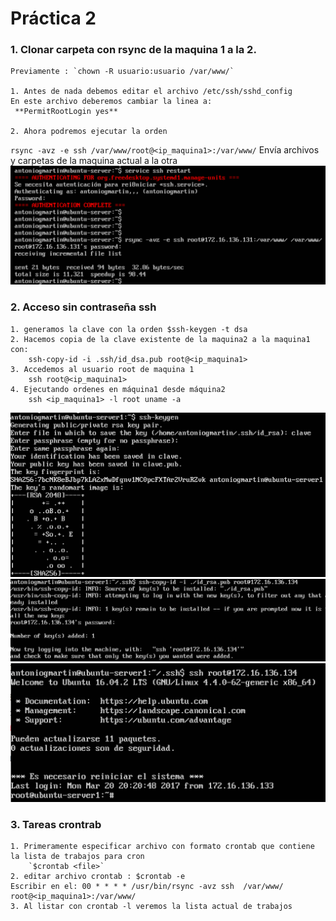 # Práctica 2


### 1. Clonar carpeta con rsync de la maquina 1 a la 2.  

	Previamente : `chown -R usuario:usuario /var/www/`

    1. Antes de nada debemos editar el archivo /etc/ssh/sshd_config
	En este archivo deberemos cambiar la linea a:
	 **PermitRootLogin yes**  

    2. Ahora podremos ejecutar la orden  

`rsync -avz -e ssh /var/www/root@<ip_maquina1>:/var/www/` Envía archivos y carpetas de la maquina actual a la otra
![Test rsync](https://github.com/antoniogmartin/highPerformanceWebServers/blob/master/practicas/practica2/images/test-rsync.png)

### 2. Acceso sin contraseña ssh
    1. generamos la clave con la orden $ssh-keygen -t dsa
    2. Hacemos copia de la clave existente de la maquina2 a la maquina1 con:
    	ssh-copy-id -i .ssh/id_dsa.pub root@<ip_maquina1>
    3. Accedemos al usuario root de maquina 1
		ssh root@<ip_maquina1>
    4. Ejecutando ordenes en máquina1 desde máquina2
		ssh <ip_maquina1> -l root uname -a
		
![generar clave](https://github.com/antoniogmartin/highPerformanceWebServers/blob/master/practicas/practica2/images/generacion-clave.png)
![Añadir clave](https://github.com/antoniogmartin/highPerformanceWebServers/blob/master/practicas/practica2/images/add-clave.png)
![Entrar sin clave](https://github.com/antoniogmartin/highPerformanceWebServers/blob/master/practicas/practica2/images/entrar-sin-clave.png)

### 3. Tareas crontrab  

    1. Primeramente especificar archivo con formato crontab que contiene la lista de trabajos para cron
		`$crontab <file>`
    2. editar archivo crontab : $crontab -e
	Escribir en el: 00 * * * * /usr/bin/rsync -avz ssh  /var/www/ root@<ip_maquina1>:/var/www/
    3. Al listar con crontab -l veremos la lista actual de trabajos
